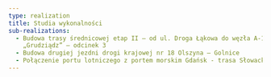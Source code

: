 ```yaml
---
type: realization
title: Studia wykonalności
sub-realizations:
  - Budowa trasy średnicowej etap II – od ul. Droga Łąkowa do węzła A-1
    „Grudziądz” – odcinek 3
  - Budowa drugiej jezdni drogi krajowej nr 18 Olszyna – Golnice
  - Połączenie portu lotniczego z portem morskim Gdańsk - trasa Słowackiego
---
```

